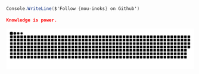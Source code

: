 
```csharp
Console.WriteLine($'Follow {mou-inoks} on Github')
```

```json
Knowledge is power.
```

<img src="https://github.com/mou-inoks/mou-inoks/blob/output/github-contribution-grid-snake-dark.svg" alt="snake">
